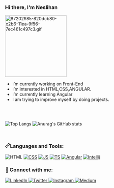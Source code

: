 ### Hi there, I'm Neslihan 

<img data-target="animated-image.replacedImage" alt="87202985-820dcb80-c2b6-11ea-9f56-7ec461c497c3.gif" class="AnimatedImagePlayer-animatedImage" src="https://user-images.githubusercontent.com/5713670/87202985-820dcb80-c2b6-11ea-9f56-7ec461c497c3.gif" style="width: 200px; display: block; opacity: 1;">

- I’m currently working on Front-End
- I’m interested in HTML,CSS,ANGULAR.  
- I’m currently learning Angular
- I am trying to improve myself by doing projects.
<br>
<br>

![Top Langs](https://github-readme-stats.vercel.app/api/top-langs/?username=Nslhnatasvr&layout=compact)
![Anurag's GitHub stats](https://github-readme-stats.vercel.app/api?username=Nslhnatasvr&theme=vue&show_icons=true)

<br>

<h3 dir="auto"><a id="user-content-languages-and-tools" class="anchor" aria-hidden="true" href="#languages-and-tools"><svg class="octicon octicon-link" viewBox="0 0 16 16" version="1.1" width="16" height="16" aria-hidden="true"><path fill-rule="evenodd" d="M7.775 3.275a.75.75 0 001.06 1.06l1.25-1.25a2 2 0 112.83 2.83l-2.5 2.5a2 2 0 01-2.83 0 .75.75 0 00-1.06 1.06 3.5 3.5 0 004.95 0l2.5-2.5a3.5 3.5 0 00-4.95-4.95l-1.25 1.25zm-4.69 9.64a2 2 0 010-2.83l2.5-2.5a2 2 0 012.83 0 .75.75 0 001.06-1.06 3.5 3.5 0 00-4.95 0l-2.5 2.5a3.5 3.5 0 004.95 4.95l1.25-1.25a.75.75 0 00-1.06-1.06l-1.25 1.25a2 2 0 01-2.83 0z"></path></svg></a>Languages and Tools:</h3>

<img src="https://camo.githubusercontent.com/103440c07d61dcd43adaf6508794f08def2e84f682b961c9bafedd31c8ed3d4f/68747470733a2f2f696d672e736869656c64732e696f2f62616467652f2d48544d4c2d3035313232413f7374796c653d666f722d7468652d6261646765266c6f676f3d48544d4c35266c6f676f436f6c6f723d453334463236" alt="HTML" data-canonical-src="https://img.shields.io/badge/-HTML-05122A?style=for-the-badge&amp;logo=HTML5&amp;logoColor=E34F26" style="max-width: 100%;"> <a target="_blank" rel="noopener noreferrer" href="https://camo.githubusercontent.com/b2e0e38ce4a6d350dc009cadf8fdaf165b1c508779b78cd1b638fc6a000554b2/68747470733a2f2f696d672e736869656c64732e696f2f62616467652f2d4353532d3035313232413f7374796c653d666f722d7468652d6261646765266c6f676f3d43535333266c6f676f436f6c6f723d323638464339"><img src="https://camo.githubusercontent.com/b2e0e38ce4a6d350dc009cadf8fdaf165b1c508779b78cd1b638fc6a000554b2/68747470733a2f2f696d672e736869656c64732e696f2f62616467652f2d4353532d3035313232413f7374796c653d666f722d7468652d6261646765266c6f676f3d43535333266c6f676f436f6c6f723d323638464339" alt="CSS" data-canonical-src="https://img.shields.io/badge/-CSS-05122A?style=for-the-badge&amp;logo=CSS3&amp;logoColor=268FC9" style="max-width: 100%;"></a> <a target="_blank" rel="noopener noreferrer" href="https://camo.githubusercontent.com/4a011b089314dbc7e1df54805d3c035685e57dc9cb686763c45dcce482b94b52/68747470733a2f2f696d672e736869656c64732e696f2f62616467652f2d4a6176617363726970742d3035313232413f7374796c653d666f722d7468652d6261646765266c6f676f3d6a617661736372697074"><img src="https://camo.githubusercontent.com/4a011b089314dbc7e1df54805d3c035685e57dc9cb686763c45dcce482b94b52/68747470733a2f2f696d672e736869656c64732e696f2f62616467652f2d4a6176617363726970742d3035313232413f7374796c653d666f722d7468652d6261646765266c6f676f3d6a617661736372697074" alt="JS" data-canonical-src="https://img.shields.io/badge/-Javascript-05122A?style=for-the-badge&amp;logo=javascript" style="max-width: 100%;"></a> <a target="_blank" rel="noopener noreferrer" href="https://camo.githubusercontent.com/d6c3af8db3e21d0efb064497a1491dc5754e0d9bba51cda855890307b84482b3/68747470733a2f2f696d672e736869656c64732e696f2f62616467652f547970655363726970742d3035313232413f7374796c653d666f722d7468652d6261646765266c6f676f3d74797065736372697074"><img src="https://camo.githubusercontent.com/d6c3af8db3e21d0efb064497a1491dc5754e0d9bba51cda855890307b84482b3/68747470733a2f2f696d672e736869656c64732e696f2f62616467652f547970655363726970742d3035313232413f7374796c653d666f722d7468652d6261646765266c6f676f3d74797065736372697074" alt="TS" data-canonical-src="https://img.shields.io/badge/TypeScript-05122A?style=for-the-badge&amp;logo=typescript" style="max-width: 100%;"></a> <a target="_blank" rel="noopener noreferrer" href="https://camo.githubusercontent.com/dccc429500567026199830d65e3d5db37e4aa19bf6da70ea30af0595adb66d4e/68747470733a2f2f696d672e736869656c64732e696f2f62616467652f2d416e67756c61722d3035313232413f7374796c653d666f722d7468652d6261646765266c6f676f3d616e67756c6172266c6f676f436f6c6f723d424430303245"><img src="https://camo.githubusercontent.com/dccc429500567026199830d65e3d5db37e4aa19bf6da70ea30af0595adb66d4e/68747470733a2f2f696d672e736869656c64732e696f2f62616467652f2d416e67756c61722d3035313232413f7374796c653d666f722d7468652d6261646765266c6f676f3d616e67756c6172266c6f676f436f6c6f723d424430303245" alt="Angular" data-canonical-src="https://img.shields.io/badge/-Angular-05122A?style=for-the-badge&amp;logo=angular&amp;logoColor=BD002E" style="max-width: 100%;"></a> <a target="_blank" rel="noopener noreferrer" href="https://camo.githubusercontent.com/d29ee11a205d8cda3f11dc7a25ddd5fd0d08c786df8b98d575f595a0684fcae8/68747470733a2f2f696d672e736869656c64732e696f2f62616467652f2d496e74656c6c696a2d3035313232413f7374796c653d666f722d7468652d6261646765266c6f676f3d696e74656c6c696a2d69646561266c6f676f436f6c6f723d434633423732"><img src="https://camo.githubusercontent.com/d29ee11a205d8cda3f11dc7a25ddd5fd0d08c786df8b98d575f595a0684fcae8/68747470733a2f2f696d672e736869656c64732e696f2f62616467652f2d496e74656c6c696a2d3035313232413f7374796c653d666f722d7468652d6261646765266c6f676f3d696e74656c6c696a2d69646561266c6f676f436f6c6f723d434633423732" alt="Intellij" data-canonical-src="https://img.shields.io/badge/-Intellij-05122A?style=for-the-badge&amp;logo=intellij-idea&amp;logoColor=CF3B72" style="max-width: 100%;"></a> 

### 📩 Connect with me:

 <a href="https://www.linkedin.com/in/neslihan-atasever-287952211/" rel="nofollow">
    <img src="https://camo.githubusercontent.com/d172f6a369d02965f3da49c760be13075d88c292531a454ff34a64f79fcb0e64/68747470733a2f2f696d672e736869656c64732e696f2f62616467652f6c696e6b6564696e2d2532333030373742352e7376673f267374796c653d666f722d7468652d6261646765266c6f676f3d6c696e6b6564696e266c6f676f436f6c6f723d776869746526636f6c6f723d303731413243" alt="LinkedIn" data-canonical-src="https://img.shields.io/badge/linkedin-%230077B5.svg?&amp;style=for-the-badge&amp;logo=linkedin&amp;logoColor=white&amp;color=071A2C" style="max-width: 100%;">
  </a>
 <a href="https://twitter.com/nslhnatasvr" rel="nofollow">
    <img src="https://camo.githubusercontent.com/27771a4aa7fe3d002a2da9bb569b957a1ffd2596d33f5f9f096873fa3afc0364/68747470733a2f2f696d672e736869656c64732e696f2f62616467652f747769747465722d2532333144413146322e7376673f267374796c653d666f722d7468652d6261646765266c6f676f3d74776974746572266c6f676f436f6c6f723d776869746526636f6c6f723d303731413243" alt="Twitter" data-canonical-src="https://img.shields.io/badge/twitter-%231DA1F2.svg?&amp;style=for-the-badge&amp;logo=twitter&amp;logoColor=white&amp;color=071A2C" style="max-width: 100%;">
  </a>
  <a href="https://instagram.com/nslhnatasvr" rel="nofollow">
    <img src="https://camo.githubusercontent.com/6f972f654ee28881f3224ce5431acc16918b7bedf3b392a0cdde216fca31db2c/68747470733a2f2f696d672e736869656c64732e696f2f62616467652f696e7374616772616d2d2532334534343035462e7376673f267374796c653d666f722d7468652d6261646765266c6f676f3d696e7374616772616d266c6f676f436f6c6f723d776869746526636f6c6f723d303731413243" alt="Instagram" data-canonical-src="https://img.shields.io/badge/instagram-%23E4405F.svg?&amp;style=for-the-badge&amp;logo=instagram&amp;logoColor=white&amp;color=071A2C" style="max-width: 100%;">
  </a>
  <a href="https://medium.com/@nslhnatasvrrrr" rel="nofollow">
    <img src="https://camo.githubusercontent.com/070fd09f8ffd360ff40e6c2112efb52e6285d65c87d3707e377a9f59f61bcd33/68747470733a2f2f696d672e736869656c64732e696f2f62616467652f6d656469756d2d2532333132313030452e7376673f267374796c653d666f722d7468652d6261646765266c6f676f3d6d656469756d266c6f676f436f6c6f723d776869746526636f6c6f723d303731413243" alt="Medium" data-canonical-src="https://img.shields.io/badge/medium-%2312100E.svg?&amp;style=for-the-badge&amp;logo=medium&amp;logoColor=white&amp;color=071A2C" style="max-width: 100%;">
  </a>
